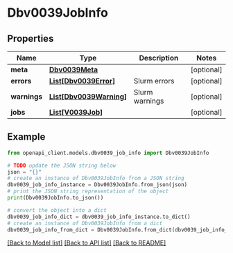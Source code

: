 # Dbv0039JobInfo


## Properties

Name | Type | Description | Notes
------------ | ------------- | ------------- | -------------
**meta** | [**Dbv0039Meta**](Dbv0039Meta.md) |  | [optional] 
**errors** | [**List[Dbv0039Error]**](Dbv0039Error.md) | Slurm errors | [optional] 
**warnings** | [**List[Dbv0039Warning]**](Dbv0039Warning.md) | Slurm warnings | [optional] 
**jobs** | [**List[V0039Job]**](V0039Job.md) |  | [optional] 

## Example

```python
from openapi_client.models.dbv0039_job_info import Dbv0039JobInfo

# TODO update the JSON string below
json = "{}"
# create an instance of Dbv0039JobInfo from a JSON string
dbv0039_job_info_instance = Dbv0039JobInfo.from_json(json)
# print the JSON string representation of the object
print(Dbv0039JobInfo.to_json())

# convert the object into a dict
dbv0039_job_info_dict = dbv0039_job_info_instance.to_dict()
# create an instance of Dbv0039JobInfo from a dict
dbv0039_job_info_from_dict = Dbv0039JobInfo.from_dict(dbv0039_job_info_dict)
```
[[Back to Model list]](../README.md#documentation-for-models) [[Back to API list]](../README.md#documentation-for-api-endpoints) [[Back to README]](../README.md)


